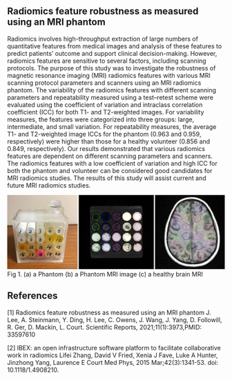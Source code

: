 ## Radiomics feature robustness as measured using an MRI phantom
Radiomics involves high-throughput extraction of large numbers of quantitative features from medical images and analysis of these features to predict patients’ outcome and support clinical decision-making. However, radiomics features are sensitive to several factors, including scanning protocols. The purpose of this study was to investigate the robustness of magnetic resonance imaging (MRI) radiomics features with various MRI scanning protocol parameters and scanners using an MRI radiomics phantom. The variability of the radiomics features with different scanning parameters and repeatability measured using a test–retest scheme were evaluated using the coefficient of variation and intraclass correlation coefficient (ICC) for both T1- and T2-weighted images. For variability measures, the features were categorized into three groups: large, intermediate, and small variation. For repeatability measures, the average T1- and T2-weighted image ICCs for the phantom (0.963 and 0.959, respectively) were higher than those for a healthy volunteer (0.856 and 0.849, respectively). Our results demonstrated that various radiomics features are dependent on different scanning parameters and scanners. The radiomics features with a low coefficient of variation and high ICC for both the phantom and volunteer can be considered good candidates for MRI radiomics studies. The results of this study will assist current and future MRI radiomics studies.

![plot](./images/MRI_Phantom.jpg)
Fig 1. (a) a Phantom (b) a Phantom MRI image (c) a healthy brain MRI

## References
[1] Radiomics feature robustness as measured using an MRI phantom
J. Lee, A. Steinmann, Y. Ding, H. Lee, C. Owens, J. Wang, J. Yang, D. Followill, R. Ger, D. Mackin, L. Court.
Scientific Reports, 2021;11(1):3973,PMID: 33597610 

[2] IBEX: an open infrastructure software platform to facilitate collaborative work in radiomics
Lifei Zhang, David V Fried, Xenia J Fave, Luke A Hunter, Jinzhong Yang, Laurence E Court
Med Phys, 2015 Mar;42(3):1341-53. doi: 10.1118/1.4908210.
